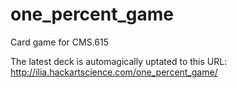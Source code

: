 # one_percent_game
Card game for CMS.615

The latest deck is automagically uptated to this URL: http://ilia.hackartscience.com/one_percent_game/
